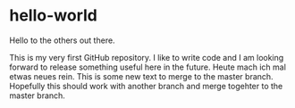 # hello-world
Hello to the others out there.

This is my very first GitHub repository. 
I like to write code and I am looking forward to release something useful here in the future.
Heute mach ich mal etwas neues rein.
This is some new text to merge to the master branch. Hopefully this should work with another branch and merge togehter to the master branch.